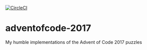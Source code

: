 [![CircleCI](https://circleci.com/gh/Elgolfin/adventofcode-2017.svg?style=shield)](https://circleci.com/gh/Elgolfin/adventofcode-2017)

# adventofcode-2017
My humble implementations of the Advent of Code 2017 puzzles
